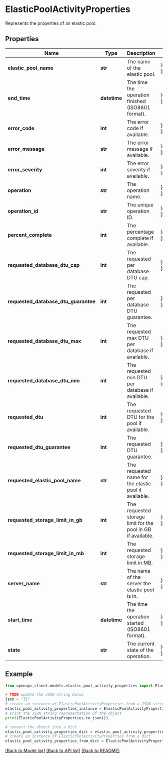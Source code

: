 # ElasticPoolActivityProperties

Represents the properties of an elastic pool.

## Properties

Name | Type | Description | Notes
------------ | ------------- | ------------- | -------------
**elastic_pool_name** | **str** | The name of the elastic pool. | [optional] [readonly] 
**end_time** | **datetime** | The time the operation finished (ISO8601 format). | [optional] [readonly] 
**error_code** | **int** | The error code if available. | [optional] [readonly] 
**error_message** | **str** | The error message if available. | [optional] [readonly] 
**error_severity** | **int** | The error severity if available. | [optional] [readonly] 
**operation** | **str** | The operation name. | [optional] [readonly] 
**operation_id** | **str** | The unique operation ID. | [optional] [readonly] 
**percent_complete** | **int** | The percentage complete if available. | [optional] [readonly] 
**requested_database_dtu_cap** | **int** | The requested per database DTU cap. | [optional] [readonly] 
**requested_database_dtu_guarantee** | **int** | The requested per database DTU guarantee. | [optional] [readonly] 
**requested_database_dtu_max** | **int** | The requested max DTU per database if available. | [optional] [readonly] 
**requested_database_dtu_min** | **int** | The requested min DTU per database if available. | [optional] [readonly] 
**requested_dtu** | **int** | The requested DTU for the pool if available. | [optional] [readonly] 
**requested_dtu_guarantee** | **int** | The requested DTU guarantee. | [optional] [readonly] 
**requested_elastic_pool_name** | **str** | The requested name for the elastic pool if available. | [optional] [readonly] 
**requested_storage_limit_in_gb** | **int** | The requested storage limit for the pool in GB if available. | [optional] [readonly] 
**requested_storage_limit_in_mb** | **int** | The requested storage limit in MB. | [optional] [readonly] 
**server_name** | **str** | The name of the server the elastic pool is in. | [optional] [readonly] 
**start_time** | **datetime** | The time the operation started (ISO8601 format). | [optional] [readonly] 
**state** | **str** | The current state of the operation. | [optional] [readonly] 

## Example

```python
from openapi_client.models.elastic_pool_activity_properties import ElasticPoolActivityProperties

# TODO update the JSON string below
json = "{}"
# create an instance of ElasticPoolActivityProperties from a JSON string
elastic_pool_activity_properties_instance = ElasticPoolActivityProperties.from_json(json)
# print the JSON string representation of the object
print(ElasticPoolActivityProperties.to_json())

# convert the object into a dict
elastic_pool_activity_properties_dict = elastic_pool_activity_properties_instance.to_dict()
# create an instance of ElasticPoolActivityProperties from a dict
elastic_pool_activity_properties_from_dict = ElasticPoolActivityProperties.from_dict(elastic_pool_activity_properties_dict)
```
[[Back to Model list]](../README.md#documentation-for-models) [[Back to API list]](../README.md#documentation-for-api-endpoints) [[Back to README]](../README.md)


